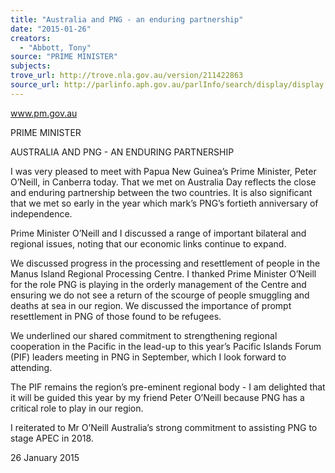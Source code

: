 ```yaml
---
title: "Australia and PNG - an enduring partnership"
date: "2015-01-26"
creators:
  - "Abbott, Tony"
source: "PRIME MINISTER"
subjects:
trove_url: http://trove.nla.gov.au/version/211422863
source_url: http://parlinfo.aph.gov.au/parlInfo/search/display/display.w3p;query=Id%3A%22media/pressrel/3624701%22
---
```


 www.pm.gov.au   

 

 

 

 

 

 PRIME MINISTER   

 

 AUSTRALIA AND PNG - AN ENDURING PARTNERSHIP   

 I was very pleased to meet with Papua New Guinea’s Prime Minister, Peter O’Neill, in Canberra today. That  we met on Australia Day reflects the close and enduring partnership between the two countries. It is also  significant that we met so early in the year which mark’s PNG’s fortieth anniversary of independence.   

 Prime Minister O’Neill and I discussed a range of important bilateral and regional issues, noting that our  economic links continue to expand.   

 We discussed progress in the processing and resettlement of people in the Manus Island Regional Processing  Centre. I thanked Prime Minister O’Neill for the role PNG is playing in the orderly management of the  Centre and ensuring we do not see a return of the scourge of people smuggling and deaths at sea in our  region. We discussed the importance of prompt resettlement in PNG of those found to be refugees.   

 We underlined our shared commitment to strengthening regional cooperation in the Pacific in the lead-up to  this year’s Pacific Islands Forum (PIF) leaders meeting in PNG in September, which I look forward to  attending.   

 The PIF remains the region’s pre-eminent regional body - I am delighted that it will be guided this year by  my friend Peter O’Neill because PNG has a critical role to play in our region.   

 I reiterated to Mr O’Neill Australia’s strong commitment to assisting PNG to stage APEC in 2018.   

 

 26 January 2015 

